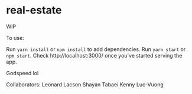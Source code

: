 # real-estate
WIP

To use:

Run `yarn install` or `npm install` to add dependencies.
Run `yarn start` or `npm start`.
Check http://localhost:3000/ once you've started serving the app.

Godspeed lol

Collaborators:
Leonard Lacson
Shayan Tabaei
Kenny Luc-Vuong
